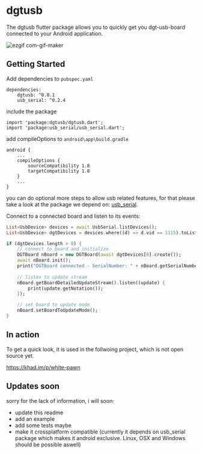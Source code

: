 # dgtusb

The dgtusb flutter package allows you to quickly get you dgt-usb-board connected
to your Android application.

![ezgif com-gif-maker](https://user-images.githubusercontent.com/17506411/114317339-e856a180-9b07-11eb-8b43-e9f70c9dc209.gif)

## Getting Started

Add dependencies to `pubspec.yaml`
```
dependencies:
	dgtusb: ^0.0.1
	usb_serial: ^0.2.4
```

include the package
```
import 'package:dgtusb/dgtusb.dart';
import 'package:usb_serial/usb_serial.dart';
```

add compileOptions to `android\app\build.gradle`
```
android {
    ...
    compileOptions {
        sourceCompatibility 1.8
        targetCompatibility 1.8
    }
    ...
}
```
you can do optional more steps to allow usb related features,
for that please take a look at the package we depend on: 
[usb_serial](https://pub.dev/packages/usb_serial).


Connect to a connected board and listen to its events:
```dart
List<UsbDevice> devices = await UsbSerial.listDevices();
List<UsbDevice> dgtDevices = devices.where((d) => d.vid == 1115).toList();

if (dgtDevices.length > 0) {
    // connect to board and initialize
    DGTBoard nBoard = new DGTBoard(await dgtDevices[0].create());
    await nBoard.init();
    print("DGTBoard connected - SerialNumber: " + nBoard.getSerialNumber() + " Version: " + nBoard.getVersion());
    
    // listen to update stream
    nBoard.getBoardDetailedUpdateStream().listen((update) {
        print(update.getNotation());
    });

    // set board to update mode
    nBoard.setBoardToUpdateMode();
}
```

## In action

To get a quick look, it is used in the follwoing project, which is not open source yet.

https://khad.im/p/white-pawn

## Updates soon

sorry for the lack of information, i will soon:

- update this readme
- add an example
- add some tests maybe
- make it crossplatform compatible (currently it depends on usb_serial package which makes it android exclusive. Linux, OSX and Windows should be possible aswell)
